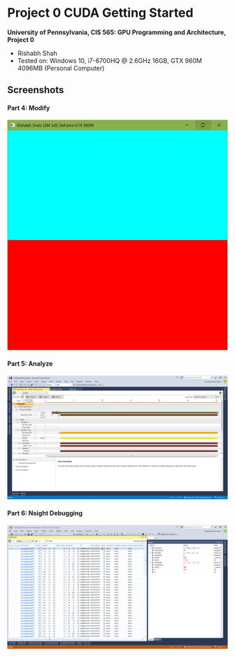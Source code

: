 Project 0 CUDA Getting Started
====================

**University of Pennsylvania, CIS 565: GPU Programming and Architecture, Project 0**

* Rishabh Shah
* Tested on: Windows 10, i7-6700HQ @ 2.6GHz 16GB, GTX 960M 4096MB (Personal Computer)

## Screenshots

#### Part 4: Modify

![](./images/Capture1.png)

#### Part 5: Analyze

![](./images/Capture2.png)

#### Part 6: Nsight Debugging

![](./images/Capture3.png)
